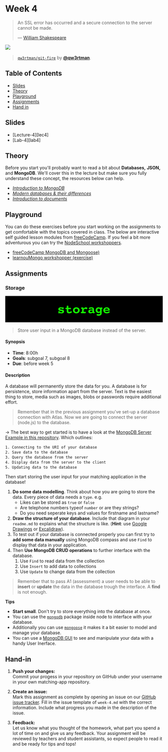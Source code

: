 # Week 4

> An SSL error has occurred and a secure connection to the server
> cannot be made.
>
> — [William Shakespeare][quote-author]

[![][inspiration-cover]][inspiration-link]

> [`qw3rtman/git-fire`][inspiration-link] by
> [**@qw3rtman**][inspiration-author].

## Table of Contents

- [Slides](#slides)
- [Theory](#theory)
- [Playground](#playground)
- [Assignments](#assignments)
- [Hand in](#hand-in)

## Slides

- [Lecture-4][lec4]
- [Lab-4][lab4]

## Theory

Before you start you'll probably want to read a bit about **Databases,** **JSON,** and **MongoDB**. We'll cover this in the lecture but make sure you fully understand these concept, the resources below can help.

* [_Introduction to MongoDB_](intro-mongo)
* [_Modern databases & their differences_](intro-database)
* [_Introduction to documents_](intro-documents)

## Playground

You can do these exercises before you start working on the assignments to get comfortable with the topics covered in class. The below are interactive self guided lesson modules from [freeCodeCamp](https://www.freecodecamp.org). If you feel a bit more adventurous you can try the [NodeSchool workshoppers](https://nodeschool.io).

- [freeCodeCamp MongoDB and Mongoose)](https://www.freecodecamp.org/learn/)
- [learnouMongo workshopper (exercise)](https://github.com/evanlucas/learnyoumongo)

## Assignments

### Storage

![Storage banner](assets/banners/storage.jpg)

> Store user input in a MongoDB database instead of the server.

#### Synopsis

- **Time**: 8:00h
- **Goals**: subgoal 7, subgoal 8
- **Due**: before week 5

#### Description

A database will permanently store the data for you. A database is for persistence, store information apart from the server. Text is the easiest thing to store, media such as images, blobs or passwords require additional effort.

> Remember that in the previous assignment you've set-up a database connection with Atlas. Now we are going to connect the server (node.js) to the database.

→ The best way to get started is to have a look at the [MongoDB Server Example in this repository](/examples/mongodb-server). Which outlines:

```
1. Connecting to the URI of your database
2. Save data to the database
3. Query the database from the server
4. Display data from the server to the client
5. Updating data to the database
```

Then start storing the user input for your matching application in the database!

1. **Do some data modelling**. Think about how you are going to store the data. Every piece of data needs a `type`. e.g.
   - Likes can be stored as `true` or `false`
   - Are telephone numbers typeof `number` or are they strings?
   - Do you need seperate keys and values for firstname and lastname?
2. **Draw the structure of your database**. Include that diagram in your `readme.md` to explains what the structure is like. (**Hint**: use [Google Drawings][drawings] or [Excalidraw][excali]).
3. To test out if your database is connected properly you can first try to **add some data manually** using MongoDB compass and use `Find` to display that data in your application.
4. Then **Use MongoDB CRUD operations** to further interface with the database.
   1. Use `Find` to read data from the collection
   2. Use `Insert` to add data to collections
   3. Use `Update` to change data from the collection

> Remember that to pass A1 (assessment) a user needs to be able to **insert** or  **update** the data in the database trough the interface. A **find** is not enough.

**Tips**

- **Start small**. Don't try to store everything into the database at once.
- You can use the [`mongodb`](https://www.npmjs.com/package/mongodb) package inside node to interface with your database.
- Additionally you can use [`mongoose`](https://www.npmjs.com/package/mongoose) it makes it a bit easier to model and manage your database.
- You can use a [MongoDB GUI](https://www.mongodb.com/products/compass) to see and manipulate your data with a handy User Inerface.

## Hand-in

1. **Push your changes:**  
Commit your progess in your repository on GitHub under your username in your own matching-app repository.

2. **Create an issue:**  
Mark this assignment as complete by opening an issue on our [GitHub issue tracker][issues]. Fill in the issue template of `week-4.md` with the correct information. Include what progress you made in the description of the issue.

3. **Feedback:**  
Let us know what you thought of the homework, what part you spend a lot of time on and give us any feedback. Your assignment will be reviewed by teachers and student assistants, so expect people to read it and be ready for tips and tops!

[quote-author]: https://twitter.com/shatterfront/status/816065700577972224
[inspiration-cover]: assets/images/git-fire.jpg
[inspiration-link]: https://github.com/qw3rtman/git-fire
[inspiration-author]: https://github.com/qw3rtman
[pug]: https://pugjs.org/api/getting-started.html
[ejs]: https://ejs.co/
[handlebars]: https://handlebarsjs.com/
[guide]: https://expressjs.com/en/guide/routing.html
[workshopper]: https://github.com/azat-co/expressworks
[query]: https://www.youtube.com/watch?v=zDovsTG2a7g
[template]: https://expressjs.com/en/guide/using-template-engines.html
[issues]: https://github.com/cmda-bt/be-course-20-21/issues/new/choose
[body]: https://www.npmjs.com/package/body-parser
[multer]: https://www.npmjs.com/package/multer#readme
[drawings]: https://docs.google.com/drawings
[session]: https://github.com/expressjs/session
[env]: https://www.youtube.com/watch?v=17UVejOw3zA&list=PLRqwX-V7Uu6YxDKpFzf_2D84p0cyk4T7X&index=19
[excali]: https://excalidraw.com

[intro-mongo]: https://docs.mongodb.com/manual/introduction/
[intro-database]: https://dev.to/maludecks/modern-databases-their-differences-294a
[intro-documents]: https://docs.mongodb.com/manual/core/document/